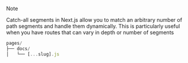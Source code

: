>[!note]
>Catch-all segments in Next.js allow you to match an arbitrary number of path segments and handle them dynamically.
>This is particularly useful when you have routes that can vary in depth or number of segments


```js
pages/
├── docs/
│   └── [...slug].js

```

